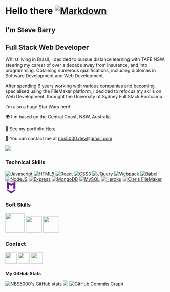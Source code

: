 # Hello there <a href="https://www.markdownguide.org/" target="_blank" rel="noreferrer"><img src="https://64.media.tumblr.com/bdf54b52ea0ec6c68960d8357c0827e6/4676961c9447429a-5f/s500x750/3138c44ce52b47308f19de1de88580f3fb2e4b9d.pnj" width="50" height="50" alt="Markdown" /></a>

## I'm Steve Barry

## Full Stack Web Developer

 Whilst living in Brasil, I decided to pursue distance learning with TAFE NSW, steering my career of over a decade away from insurance, and into programming. Obtaining numerous qualifications, including diplomas in Software Development and Web Development. 
 
 After spending 6 years working with various companies and becoming specialised using the FileMaker platform, I decided to refocus my skills on Web Development, throught the University of Sydney Full Stack Bootcamp. 

 I'm also a huge Star Wars nerd!

🌍  I'm based on the Central Coast, NSW, Australia

🔶  See my portfolio [Here](https://nbs5000.github.io/portfolio3/)

📧  You can contact me at [nbs5000.dev@gmail.com](mailto:nbs5000.dev@gmail.com)

<a href="https://www.github.com/nbs5000" target="_blank" rel="noreferrer"><img src="https://img.shields.io/github/followers/nbs5000?logo=github&style=for-the-badge&color=0891b2&labelColor=1c1917" /></a>

### Technical Skills

<p align="left"> <a href="https://developer.mozilla.org/en-US/docs/Web/JavaScript" target="_blank" rel="noreferrer"><img src="https://raw.githubusercontent.com/danielcranney/readme-generator/main/public/icons/skills/javascript-colored.svg" width="36" height="36" alt="Javascript" /></a> <a href="https://developer.mozilla.org/en-US/docs/Glossary/HTML5" target="_blank" rel="noreferrer"><img src="https://raw.githubusercontent.com/danielcranney/readme-generator/main/public/icons/skills/html5-colored.svg" width="36" height="36" alt="HTML5" /></a> <a href="https://reactjs.org/" target="_blank" rel="noreferrer"><img src="https://raw.githubusercontent.com/danielcranney/readme-generator/main/public/icons/skills/react-colored.svg" width="36" height="36" alt="React" /></a> <a href="https://www.w3.org/TR/CSS/#css" target="_blank" rel="noreferrer"><img src="https://raw.githubusercontent.com/danielcranney/readme-generator/main/public/icons/skills/css3-colored.svg" width="36" height="36" alt="CSS3" /></a> <a href="https://jquery.com/" target="_blank" rel="noreferrer"><img src="https://raw.githubusercontent.com/danielcranney/readme-generator/main/public/icons/skills/jquery-colored.svg" width="36" height="36" alt="JQuery" /></a> <a href="https://webpack.js.org/" target="_blank" rel="noreferrer"><img src="https://raw.githubusercontent.com/danielcranney/readme-generator/main/public/icons/skills/webpack-colored.svg" width="36" height="36" alt="Webpack" /></a> <a href="https://babeljs.io/" target="_blank" rel="noreferrer"><img src="https://raw.githubusercontent.com/danielcranney/readme-generator/main/public/icons/skills/babel-colored.svg" width="36" height="36" alt="Babel" /></a> <a href="https://nodejs.org/en/" target="_blank" rel="noreferrer"><img src="https://raw.githubusercontent.com/danielcranney/readme-generator/main/public/icons/skills/nodejs-colored.svg" width="36" height="36" alt="NodeJS" /></a> <a href="https://expressjs.com/" target="_blank" rel="noreferrer"><img src="https://raw.githubusercontent.com/danielcranney/readme-generator/main/public/icons/skills/express-colored.svg" width="36" height="36" alt="Express" /></a> <a href="https://www.mongodb.com/" target="_blank" rel="noreferrer"><img src="https://raw.githubusercontent.com/danielcranney/readme-generator/main/public/icons/skills/mongodb-colored.svg" width="36" height="36" alt="MongoDB" /></a> <a href="https://www.mysql.com/" target="_blank" rel="noreferrer"><img src="https://raw.githubusercontent.com/danielcranney/readme-generator/main/public/icons/skills/mysql-colored.svg" width="36" height="36" alt="MySQL" /></a> <a href="https://www.heroku.com/" target="_blank" rel="noreferrer"><img src="https://raw.githubusercontent.com/danielcranney/readme-generator/main/public/icons/skills/heroku-colored.svg" width="36" height="36" alt="Heroku" /></a> <a href="https://www.claris.com/" target="_blank" rel="noreferrer"><img src="https://www.1-more-thing.com/wp-content/uploads/2020/05/Claris_FileMaker_icon-300x287.png" width="36" height="36" alt="Claris FileMaker" /></a> <a href="https://www.markdownguide.org/" target="_blank" rel="noreferrer"><img src="https://github.com/adam-p/markdown-here/raw/master/src/common/images/icon48.png" width="36" height="36" alt="Markdown" /></a>
</p> 

### Soft Skills



[<img src="https://cdn0.iconfinder.com/data/icons/scrum-team-symbols/220/content_design-512.png" width="60" height="60"/>](https://cdn0.iconfinder.com/data/icons/scrum-team-symbols/220/content_design-512.png "Effective writing of training guides, training and delivery")
[<img src="https://pacific-international.com/wp-content/uploads/2021/07/icon-blue-leadership@3x.png" width="50" height="50"/>](https://pacific-international.com/wp-content/uploads/2021/07/icon-blue-leadership@3x.png "Leadership")
[<img src="https://lh3.googleusercontent.com/C_Ty0alIJNrRQz5pNFmgA1rsRnhZDj67eVCCHXoJFFot0FQEZydARPRKbBADyHQoA0_Dj6gLITCshiJq6C-H-QM_U2mJwJZVLOQPnwvCL2RerGMEhw0" width="50" height="50"/>](https://lh3.googleusercontent.com/C_Ty0alIJNrRQz5pNFmgA1rsRnhZDj67eVCCHXoJFFot0FQEZydARPRKbBADyHQoA0_Dj6gLITCshiJq6C-H-QM_U2mJwJZVLOQPnwvCL2RerGMEhw0 "Efficient Googling for information")


### Contact  <p align="left"> <a href="https://www.github.com/nbs5000" target="_blank" rel="noreferrer"><img src="https://raw.githubusercontent.com/danielcranney/readme-generator/main/public/icons/socials/github.svg" width="36" height="36" /></a> <a href="mailto:nbs5000.dev@gmail.com" target="_blank" rel="noreferrer"><img src="https://www.freeiconspng.com/uploads/email-blue-png-icon-4.png" width="36" height="36" /></a> <a href="https://www.linkedin.com/in/stephen-barry-676306108/" target="_blank" rel="noreferrer"><img src="https://icon-library.com/images/linkedin-icon-no-background/linkedin-icon-no-background-8.jpg" width="36" height="36" /></a>
</p>


<b>My GitHub Stats</b>

<a href="http://www.github.com/nbs5000"><img src="https://github-readme-stats.vercel.app/api?username=nbs5000&show_icons=true&hide=&count_private=true&title_color=0891b2&text_color=ffffff&icon_color=0891b2&bg_color=1c1917&hide_border=true&show_icons=true" alt="NBS5000's GitHub stats" /></a>
<a href="http://www.github.com/nbs5000"><img src="https://github-readme-streak-stats.herokuapp.com/?user=nbs5000&stroke=ffffff&background=1c1917&ring=0891b2&fire=0891b2&currStreakNum=ffffff&currStreakLabel=0891b2&sideNums=ffffff&sideLabels=ffffff&dates=ffffff&hide_border=true" /></a>
<a href="http://www.github.com/nbs5000"><img src="https://activity-graph.herokuapp.com/graph?username=nbs5000&bg_color=1c1917&color=ffffff&line=0891b2&point=ffffff&area_color=1c1917&area=true&hide_border=true&custom_title=GitHub%20Commits%20Graph" alt="GitHub Commits Graph" /></a>